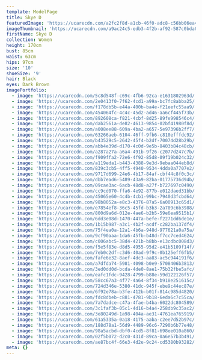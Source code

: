 ```yaml
---
template: ModelPage
title: Skye D
featuredImage: 'https://ucarecdn.com/a2fc2f8d-a1cb-46f0-adc8-c56bb06ea443/'
imageThumbnail: 'https://ucarecdn.com/a9ac24c5-edb3-4f2b-af92-587c0bda86a9/'
firstName: Skye D
collection: Women
height: 170cm
bust: 85cm
waist: 63cm
hips: 97cm
size: '10'
shoeSize: '9'
hair: Black
eyes: Dark Brown
imagePortfolio:
  - image: 'https://ucarecdn.com/5c8d548f-c69c-4fb6-92ca-e1631802963d/'
  - image: 'https://ucarecdn.com/2e0413f0-7f62-4cd1-a99a-bc7fc8abba25/'
  - image: 'https://ucarecdn.com/f178db5b-e44a-400b-ba4e-f21eefc55aa9/'
  - image: 'https://ucarecdn.com/454064fc-4c4c-45d2-ad46-aa6cf445f73b/'
  - image: 'https://ucarecdn.com/892608ca-f821-4cbf-8d25-89fe998546c4/'
  - image: 'https://ucarecdn.com/dab2561a-de82-4613-9854-02bf41980f8d/'
  - image: 'https://ucarecdn.com/a008ee88-609a-4ba2-a657-5e97396b2ff7/'
  - image: 'https://ucarecdn.com/63266aeb-6104-46ff-9fb6-c810efffdc92/'
  - image: 'https://ucarecdn.com/b43529c5-2642-45f4-b2df-70074d28b29b/'
  - image: 'https://ucarecdn.com/abb4e39d-d170-4c0d-9e5b-8403b84c48cb/'
  - image: 'https://ucarecdn.com/a287a27a-a6a4-491b-9f26-c2077d247c7b/'
  - image: 'https://ucarecdn.com/f909ffa2-72e6-4f92-85d8-09f19b024c32/'
  - image: 'https://ucarecdn.com/a119eda1-b443-4388-9e3d-9ebaa044eb8d/'
  - image: 'https://ucarecdn.com/839c3cb5-4ff5-4940-9534-4dda0a7707e2/'
  - image: 'https://ucarecdn.com/9717d699-24e6-4b17-84af-cbf44c8f0c3c/'
  - image: 'https://ucarecdn.com/dbb7ead6-5489-43a9-82ba-01775736d94b/'
  - image: 'https://ucarecdn.com/09cae3ac-6acb-48d8-a27f-b727697c0490/'
  - image: 'https://ucarecdn.com/cc9cd070-ffa6-4e92-877b-e012daed31bb/'
  - image: 'https://ucarecdn.com/45065e60-4c4b-4cb1-99bc-7940d3fcbd64/'
  - image: 'https://ucarecdn.com/98b8052a-e8c3-4376-87a5-6a00913c65d1/'
  - image: 'https://ucarecdn.com/e7854ef8-36c5-45fd-b3b3-2a709c6b3988/'
  - image: 'https://ucarecdn.com/800d9a6d-012e-4ae6-b2b5-59e6ea9515b1/'
  - image: 'https://ucarecdn.com/6dd3e08d-1470-447a-befe-f2271dd6de1e/'
  - image: 'https://ucarecdn.com/1b15b987-a3c1-4b2f-acdf-c282ba137df4/'
  - image: 'https://ucarecdn.com/75f4ea0a-12a1-4b6a-948d-977621a0a75a/'
  - image: 'https://ucarecdn.com/9cf90aaa-1da6-45fb-b48d-f7cc7ced4624/'
  - image: 'https://ucarecdn.com/c006abc5-38d4-421b-b8bb-e13cdbc008d3/'
  - image: 'https://ucarecdn.com/f5e5f83e-d8d5-4955-95d2-e41b5109f14f/'
  - image: 'https://ucarecdn.com/7eb0c2df-c3d6-40ad-9f9c-0b125eff6fb5/'
  - image: 'https://ucarecdn.com/fafe6e32-8aef-4dc3-aa83-ac5c944191f6/'
  - image: 'https://ucarecdn.com/a7dfda74-5981-4098-b0e9-5708406b3813/'
  - image: 'https://ucarecdn.com/3ed0dd0d-bcda-4de0-8ae1-75b32fbe5afc/'
  - image: 'https://ucarecdn.com/eafc1fdc-9428-4799-b88e-59d122126f57/'
  - image: 'https://ucarecdn.com/58cc67a3-4f77-4a64-8f34-b918e251615c/'
  - image: 'https://ucarecdn.com/724d346e-5380-41dc-945f-ebe9c44ec87e/'
  - image: 'https://ucarecdn.com/6f92e78a-b3fe-412b-b01f-814c985d4820/'
  - image: 'https://ucarecdn.com/fdc8dbeb-c881-4781-9b18-6eda6c7c55ca/'
  - image: 'https://ucarecdn.com/7a7dadce-c47a-4fae-b4ba-6022dc804589/'
  - image: 'https://ucarecdn.com/3c1faf3b-05c1-4d16-b4a4-258db9c35ac2/'
  - image: 'https://ucarecdn.com/3e80249d-1a98-404a-ae31-4761ea765919/'
  - image: 'https://ucarecdn.com/61a5335a-0a18-4175-aaba-c2ee7d52b97c/'
  - image: 'https://ucarecdn.com/188d78a1-56d9-4489-96c6-7290b6b77e48/'
  - image: 'https://ucarecdn.com/98a5acbd-dbf0-4cd5-8f81-698ee010a860/'
  - image: 'https://ucarecdn.com/02f5b072-d2c0-431d-89ca-0a6e57b3b491/'
  - image: 'https://ucarecdn.com/ae87bc4f-66e3-4d2e-9c24-cd5380b93282/'
meta: {}
---
```


